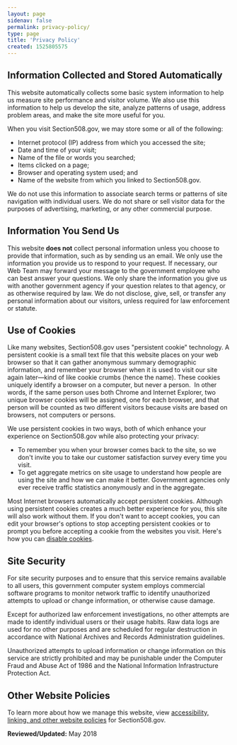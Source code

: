 ```yaml
---
layout: page
sidenav: false
permalink: privacy-policy/
type: page
title: 'Privacy Policy'
created: 1525805575
---
```


## <a name="_7io4k9tm7wg7"></a>Information Collected and Stored Automatically

This website automatically collects some basic system information to help us measure site performance and visitor volume. We also use this information to help us develop the site, analyze patterns of usage, address problem areas, and make the site more useful for you.

When you visit Section508.gov, we may store some or all of the following:

  * Internet protocol (IP) address from which you accessed the site;
  * Date and time of your visit;
  * Name of the file or words you searched;
  * Items clicked on a page;
  * Browser and operating system used; and
  * Name of the website from which you linked to Section508.gov.

We do not use this information to associate search terms or patterns of site navigation with individual users. We do not share or sell visitor data for the purposes of advertising, marketing, or any other commercial purpose.

## <a name="_617ov99f6mpp"></a>Information You Send Us

This website **does not** collect personal information unless you choose to provide that information, such as by sending us an email. We only use the information you provide us to respond to your request. If necessary, our Web Team may forward your message to the government employee who can best answer your questions. We only share the information you give us with another government agency if your question relates to that agency, or as otherwise required by law. We do not disclose, give, sell, or transfer any personal information about our visitors, unless required for law enforcement or statute.

## <a name="_eu4t8ad33cyc"></a>Use of Cookies

Like many websites, Section508.gov uses "persistent cookie" technology. A persistent cookie is a small text file that this website places on your web browser so that it can gather anonymous summary demographic information, and remember your browser when it is used to visit our site again later&mdash;kind of like cookie crumbs (hence the name). These cookies uniquely identify a browser on a computer, but never a person.&nbsp; In other words, if the same person uses both Chrome and Internet Explorer, two unique browser cookies will be assigned, one for each browser, and that person will be counted as two different visitors because visits are based on browsers, not computers or persons.

We use persistent cookies in two ways, both of which enhance your experience on Section508.gov while also protecting your privacy:

  * To remember you when your browser comes back to the site, so we don't invite you to take our customer satisfaction survey every time you visit.
  * To get aggregate metrics on site usage to understand how people are using the site and how we can make it better. Government agencies only ever receive traffic statistics anonymously and in the aggregate.

Most Internet browsers automatically accept persistent cookies. Although using persistent cookies creates a much better experience for you, this site will also work without them. If you don't want to accept cookies, you can edit your browser's options to stop accepting persistent cookies or to prompt you before accepting a cookie from the websites you visit. Here's how you can [disable cookies][1].

## <a name="_thvd9airjk4f"></a>Site Security

For site security purposes and to ensure that this service remains available to all users, this government computer system employs commercial software programs to monitor network traffic to identify unauthorized attempts to upload or change information, or otherwise cause damage.

Except for authorized law enforcement investigations, no other attempts are made to identify individual users or their usage habits. Raw data logs are used for no other purposes and are scheduled for regular destruction in accordance with National Archives and Records Administration guidelines.

Unauthorized attempts to upload information or change information on this service are strictly prohibited and may be punishable under the Computer Fraud and Abuse Act of 1986 and the National Information Infrastructure Protection Act.

## <a name="_loz1mdtp03d7"></a>Other Website Policies

To learn more about how we manage this website, view [accessibility, linking, and other website policies][2] for Section508.gov.

  
**Reviewed/Updated:** May 2018

&nbsp;

 [1]: https://www.usa.gov/optout-instructions
 [2]: /website-policies